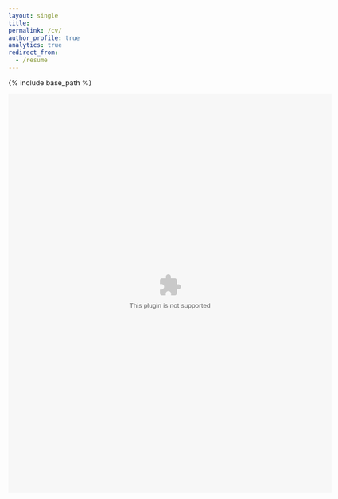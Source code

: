 ```yaml
---
layout: single
title:
permalink: /cv/
author_profile: true
analytics: true
redirect_from:
  - /resume
---
```


{% include base_path %}

<embed src="{{ site.baseurl }}/files/CV_Dec_Han.pdf" width="650" height="800" type='pdf'>
